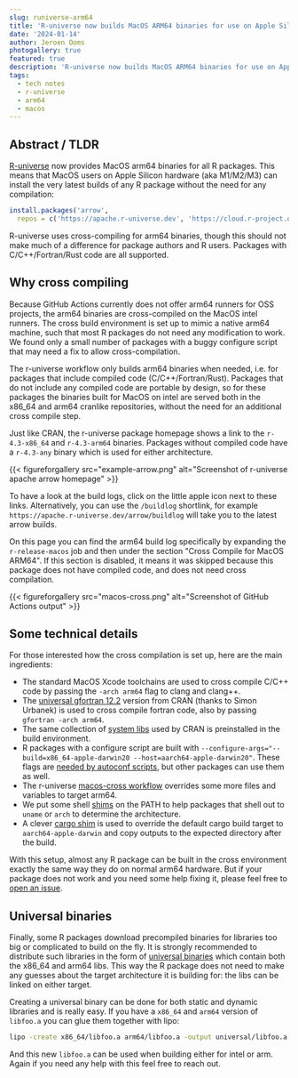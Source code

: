 ```yaml
---
slug: runiverse-arm64
title: 'R-universe now builds MacOS ARM64 binaries for use on Apple Silicon (aka M1/M2/M3) systems'
date: '2024-01-14'
author: Jeroen Ooms
photogallery: true
featured: true
description: 'R-universe now builds MacOS ARM64 binaries for use on Apple Silicon (aka M1/M2/M3) systems.'
tags:
  - tech notes
  - r-universe
  - arm64
  - macos
---
```



## Abstract / TLDR

[R-universe](https://r-universe.dev) now provides MacOS arm64 binaries for all R packages. This means that MacOS users on Apple Silicon hardware (aka M1/M2/M3) can install the very latest builds of any R package without the need for any compilation:

```r
install.packages('arrow',
  repos = c('https://apache.r-universe.dev', 'https://cloud.r-project.org'))
```

R-universe uses cross-compiling for arm64 binaries, though this should not make much of a difference for package authors and R users. Packages with C/C++/Fortran/Rust code are all supported.

## Why cross compiling

Because GitHub Actions currently does not offer arm64 runners for OSS projects, the arm64 binaries are cross-compiled on the MacOS intel runners. The cross build environment is set up to mimic a native arm64 machine, such that most R packages do not need any modification to work. We found only a small number of packages with a buggy configure script that may need a fix to allow cross-compilation.

The r-universe workflow only builds arm64 binaries when needed, i.e. for packages that include compiled code (C/C++/Fortran/Rust). Packages that do not include any compiled code are portable by design, so for these packages the binaries built for MacOS on intel are served both in the x86_64 and arm64 cranlike repositories, without the need for an additional cross compile step.

Just like CRAN, the r-universe package homepage shows a link to the `r-4.3-x86_64` and `r-4.3-arm64` binaries. Packages without compiled code have a `r-4.3-any` binary which is used for either architecture.

{{< figureforgallery src="example-arrow.png" alt="Screenshot of r-universe apache arrow homepage" >}}

To have a look at the build logs, click on the little apple icon next to these links. Alternatively, you can use the `/buildlog` shortlink, for example `https://apache.r-universe.dev/arrow/buildlog` will take you to the latest arrow builds.

On this page you can find the arm64 build log specifically by expanding the `r-release-macos` job and then under the section "Cross Compile for MacOS ARM64". If this section is disabled, it means it was skipped because this package does not have compiled code, and does not need cross compilation.

{{< figureforgallery src="macos-cross.png" alt="Screenshot of GitHub Actions output" >}}

## Some technical details

For those interested how the cross compilation is set up, here are the main ingredients:

 - The standard MacOS Xcode toolchains are used to cross compile C/C++ code by passing the `-arch arm64` flag to clang and clang++.
 - The [universal gfortran 12.2](https://mac.r-project.org/tools/) version from CRAN (thanks to Simon Urbanek) is used to cross compile fortran code, also by passing `gfortran -arch arm64`.
 - The same collection of [system libs](https://mac.r-project.org/bin/darwin20/arm64/) used by CRAN is preinstalled in the build environment.
 - R packages with a configure script are built with `--configure-args="--build=x86_64-apple-darwin20 --host=aarch64-apple-darwin20"`. These flags are [needed by autoconf scripts](https://www.gnu.org/software/autoconf/manual/autoconf-2.68/html_node/Specifying-Target-Triplets.html), but other packages can use them as well.
 - The r-universe [macos-cross workflow](https://github.com/r-universe-org/build-and-check/blob/v1/macos-cross/action.yml) overrides some more files and variables to target arm64.
 - We put some shell [shims](https://github.com/r-universe-org/prepare-macos/tree/master/shims) on the PATH to help packages that shell out to `uname` or `arch` to determine the architecture.
 - A clever [cargo shim](https://github.com/r-universe-org/prepare-macos/blob/master/shims/cargo.sh) is used to override the default cargo build target to `aarch64-apple-darwin` and copy outputs to the expected directory after the build.

With this setup, almost any R package can be built in the cross environment exactly the same way they do on normal arm64 hardware. But if your package does not work and you need some help fixing it, please feel free to [open an issue](https://github.com/r-universe-org/help/issues).

## Universal binaries

Finally, some R packages download precompiled binaries for libraries too big or complicated to build on the fly. It is strongly recommended to distribute such libraries in the form of [universal binaries](https://en.wikipedia.org/wiki/Universal_binary) which contain both the x86_64 and arm64 libs. This way the R package does not need to make any guesses about the target architecture it is building for: the libs can be linked on either target.

Creating a universal binary can be done for both static and dynamic libraries and is really easy. If you have a `x86_64` and `arm64` version of `libfoo.a` you can glue them together with lipo:

```sh
lipo -create x86_64/libfoo.a arm64/libfoo.a -output universal/libfoo.a
```

And this new `libfoo.a` can be used when building either for intel or arm. Again if you need any help with this feel free to reach out.
